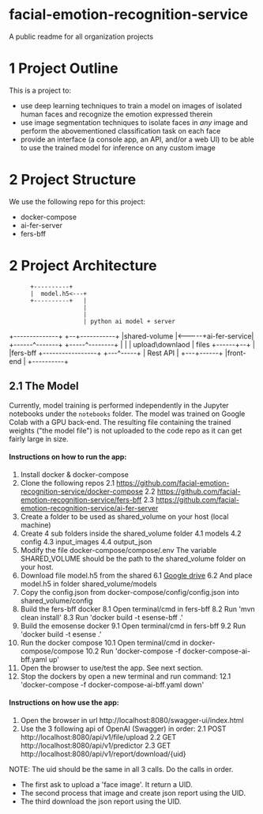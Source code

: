# facial-emotion-recognition-service
A public readme for all organization projects

# 1 Project Outline
This is a project to:
- use deep learning techniques to train a model on images of isolated human faces and recognize the emotion expressed therein
- use image segmentation techniques to isolate faces in _any_ image and perform the abovementioned classification task on each face
- provide an interface (a console app, an API, and/or a web UI) to be able to use the trained model for inference on any custom image

# 2 Project Structure
We use the following repo for this project:
- docker-compose
- ai-fer-server 
- fers-bff

# 2 Project Architecture

          +----------+
          |  model.h5<---+
          +----------+   | 
                         |
                         |
                         | python ai model + server
+--------------+      +--+-----------+
|shared-volume |<-----+ai-fer-service|
+------^-------+      +-----^--------+
       |                    |
       | upload\downlaod    |  files
+------+--+                 |
|fers-bff +-----------------+
+---^-----+
    | Rest API
    |
+---+------+
|front-end |
+----------+


## 2.1 The Model
Currently, model training is performed independently in the Jupyter notebooks under the `notebooks` folder. 
The model was trained on Google Colab with a GPU back-end. 
The resulting file containing the trained weights ("the model file") is not uploaded to the code repo as it can get fairly large in size.

#### Instructions on how to run the app:
1. Install docker & docker-compose
2. Clone the following repos
2.1 https://github.com/facial-emotion-recognition-service/docker-compose
2.2 https://github.com/facial-emotion-recognition-service/fers-bff
2.3 https://github.com/facial-emotion-recognition-service/ai-fer-server
3. Create a folder to be used as shared_volume on your host (local machine)
4. Create 4 sub folders inside the shared_volume folder
4.1 models
4.2 config
4.3 input_images
4.4 output_json
5. Modify the file docker-compose/compose/.env
The variable SHARED_VOLUME should be the path to the shared_volume folder on your host. 
6. Download file model.h5 from the shared 
6.1 [Google drive](https://drive.google.com/file/d/1Mf0__74ZPcseefAQvaK-y3_TQEyplGXX/view?usp=drive_link)
6.2 And place model.h5 in folder  shared_volume/models
7. Copy the config.json from docker-compose/config/config.json into shared_volume/config
8. Build the fers-bff docker
8.1 Open terminal/cmd in fers-bff
8.2 Run 'mvn clean install'
8.3 Run 'docker build -t esense-bff .'
9. Build the emosense docker
9.1 Open terminal/cmd in fers-bff
9.2 Run 'docker build -t esense .'
10. Run the docker compose
10.1 Open terminal/cmd in docker-compose/compose
10.2 Run 'docker-compose -f docker-compose-ai-bff.yaml up'
11. Open the browser to use/test the app. See next section.
12. Stop the dockers by open a new terminal and run command: 
12.1 'docker-compose -f docker-compose-ai-bff.yaml down'

#### Instructions on how use the app:
1. Open the browser in url
http://localhost:8080/swagger-ui/index.html
2. Use the 3 following api of OpenAI (Swagger) in order:
2.1 POST http://localhost:8080/api/v1/file/upload
2.2 GET http://localhost:8080/api/v1/predictor
2.3 GET http://localhost:8080/api/v1/report/download/{uid}

NOTE: The uid should be the same in all 3 calls. 
Do the calls in order. 
- The first ask to upload a 'face image'. It return a UID.
- The second process that image and create json report using the UID.
- The third download the json report using the UID.